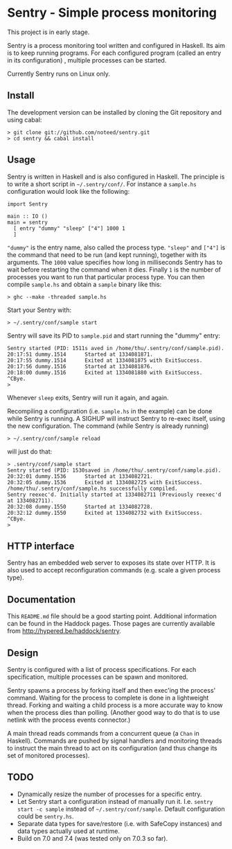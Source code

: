 # Sentry - Simple process monitoring

This project is in early stage.

Sentry is a process monitoring tool written and configured in Haskell. Its aim
is to keep running programs. For each configured program (called an entry in
its configuration) , multiple processes can be started.

Currently Sentry runs on Linux only.

## Install

The development version can be installed by cloning the Git repository and
using cabal:

    > git clone git://github.com/noteed/sentry.git
    > cd sentry && cabal install

## Usage

Sentry is written in Haskell and is also configured in Haskell. The principle
is to write a short script in `~/.sentry/conf/`. For instance a `sample.hs`
configuration would look like the following:

    import Sentry

    main :: IO ()
    main = sentry
      [ entry "dummy" "sleep" ["4"] 1000 1
      ]

`"dummy"` is the entry name, also called the process type. `"sleep"` and
`["4"]` is the command that need to be run (and kept running), together with
its arguments. The `1000` value specifies how long in milliseconds Sentry has
to wait before restarting the command when it dies. Finally `1` is the number
of processes you want to run that particular process type. You can then compile
`sample.hs` and obtain a `sample` binary like this:

    > ghc --make -threaded sample.hs

Start your Sentry with:

    > ~/.sentry/conf/sample start

Sentry will save its PID to `sample.pid` and start running the "dummy" entry:

    Sentry started (PID: 1511s aved in /home/thu/.sentry/conf/sample.pid).
    20:17:51 dummy.1514      Started at 1334081871.
    20:17:55 dummy.1514      Exited at 1334081875 with ExitSuccess.
    20:17:56 dummy.1516      Started at 1334081876.
    20:18:00 dummy.1516      Exited at 1334081880 with ExitSuccess.
    ^CBye.
    >

Whenever `sleep` exits, Sentry will run it again, and again.

Recompiling a configuration (i.e. `sample.hs` in the example) can be done while
Sentry is running. A SIGHUP will instruct Sentry to re-exec itself, using the
new configuration. The command (while Sentry is already running)

    > ~/.sentry/conf/sample reload

will just do that:

    > .sentry/conf/sample start
    Sentry started (PID: 1530saved in /home/thu/.sentry/conf/sample.pid).
    20:32:01 dummy.1536      Started at 1334082721.
    20:32:05 dummy.1536      Exited at 1334082725 with ExitSuccess.
    /home/thu/.sentry/conf/sample.hs successfully compiled.
    Sentry reexec'd. Initially started at 1334082711 (Previously reexec'd at 1334082711).
    20:32:08 dummy.1550      Started at 1334082728.
    20:32:12 dummy.1550      Exited at 1334082732 with ExitSuccess.
    ^CBye.
    >

## HTTP interface

Sentry has an embedded web server to exposes its state over HTTP. It is also
used to accept reconfiguration commands (e.g. scale a given process type).

## Documentation

This `README.md` file should be a good starting point. Additional information
can be found in the Haddock pages. Those pages are currently available from
http://hypered.be/haddock/sentry.

## Design

Sentry is configured with a list of process specifications. For each
specification, multiple processes can be spawn and monitored.

Sentry spawns a process by forking itself and then exec'ing the process'
command. Waiting for the process to complete is done in a lightweight thread.
Forking and waiting a child process is a more accurate way to know when the
process dies than polling. (Another good way to do that is to use netlink with
the process events connector.)

A main thread reads commands from a concurrent queue (a `Chan` in Haskell).
Commands are pushed by signal handlers and monitoring threads to instruct the
main thread to act on its configuration (and thus change its set of monitored
processes).

## TODO

- Dynamically resize the number of processes for a specific entry.
- Let Sentry start a configuration instead of manually run it. I.e.
  `sentry start -c sample` instead of `~/.sentry/conf/sample`. Default
  configuration could be `sentry.hs`.
- Separate data types for save/restore (i.e. with SafeCopy instances) and
  data types actually used at runtime.
- Build on 7.0 and 7.4 (was tested only on 7.0.3 so far).
